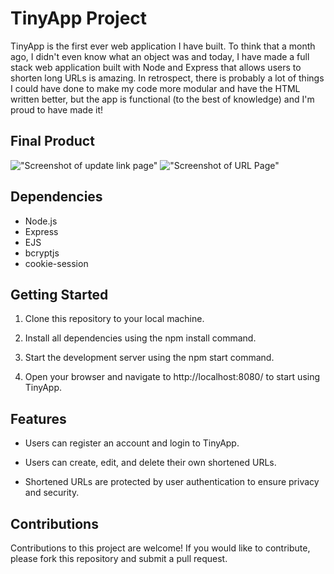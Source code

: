 # TinyApp Project

TinyApp is the first ever web application I have built. To think that a month ago, I didn't even know what an object was and today, I have made a full stack web application built with Node and Express that allows users to shorten long URLs is amazing. In retrospect, there is probably a lot of things I could have done to make my code more modular and have the HTML written better, but the app is functional (to the best of knowledge) and I'm proud to have made it!

## Final Product

!["Screenshot of update link page"](https://github.com/viacaelestis/tinyapp/blob/master/docs/update-link.png?raw=true)
!["Screenshot of URL Page"](https://github.com/viacaelestis/tinyapp/blob/master/docs/url-page.png?raw=true)

## Dependencies

- Node.js
- Express
- EJS
- bcryptjs
- cookie-session

## Getting Started

1. Clone this repository to your local machine.

2. Install all dependencies using the npm install command.

3. Start the development server using the npm start command.

4. Open your browser and navigate to http://localhost:8080/ to start using TinyApp.

## Features 

- Users can register an account and login to TinyApp.

- Users can create, edit, and delete their own shortened URLs.

- Shortened URLs are protected by user authentication to ensure privacy and security.

## Contributions 

Contributions to this project are welcome! If you would like to contribute, please fork this repository and submit a pull request.

